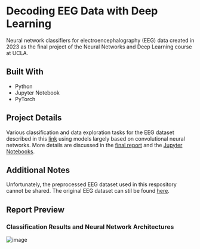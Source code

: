 # Decoding EEG Data with Deep Learning

Neural network classifiers for electroencephalography (EEG) data created in 2023 as the final project of the Neural Networks and Deep Learning course at UCLA.

## Built With

* Python
* Jupyter Notebook
* PyTorch

## Project Details

Various classification and data exploration tasks for the EEG dataset described in this [link](https://bbci.de/competition/iv/desc_2a.pdf) using models largely based on convolutional neural networks. More details are discussed in the [final report](https://github.com/abrahamcanafe/eeg-classifier/blob/main/Decoding_EEG_Data_with_Deep_Learning.pdf) and the [Jupyter Notebooks](https://github.com/abrahamcanafe/eeg-classifier/tree/main/eeg-classifier).

## Additional Notes

Unfortunately, the preprocessed EEG dataset used in this respository cannot be shared. The original EEG dataset can stil be found [here](https://bbci.de/competition/iv/desc_2a.pdf).

## Report Preview
<!-- ### Front Page -->
<!-- ![image](https://github.com/abrahamcanafe/eeg-classifier/assets/77762514/cd994281-6998-4d92-9a4c-256b63b11a05) -->
### Classification Results and Neural Network Architectures
![image](https://github.com/abrahamcanafe/eeg-classifier/assets/77762514/d67c99f5-00ec-435b-b816-5075f05236ee)
